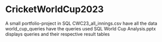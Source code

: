 # CricketWorldCup2023
A small portfolio-project in SQL
CWC23_all_innings.csv have all the data
world_cup_queries have the queries used 
SQL World Cup Analysis.pptx displays queries and their respective result tables
